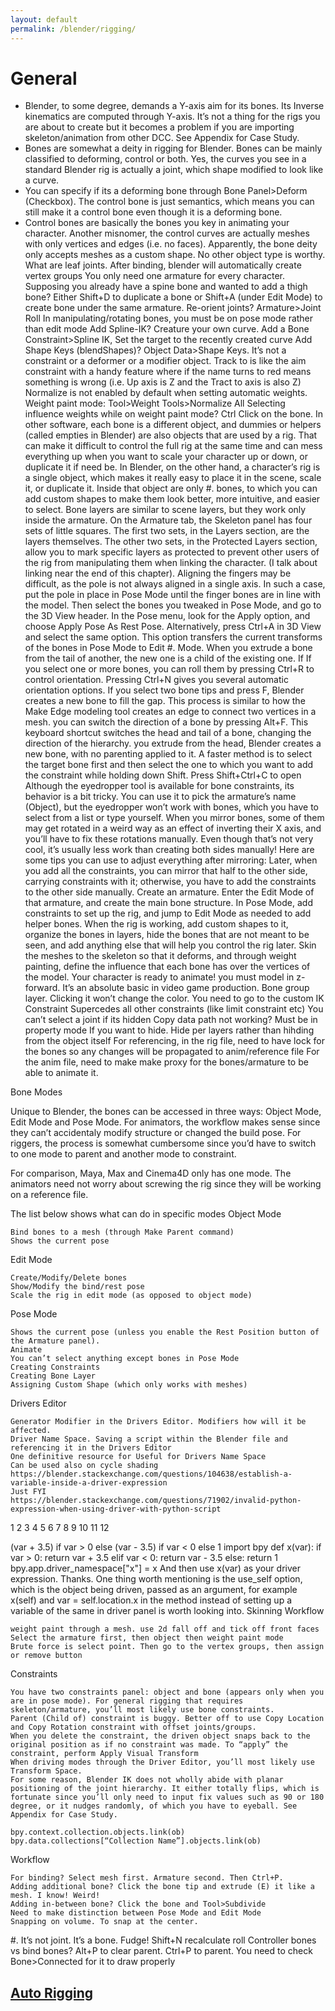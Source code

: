 ```yaml
---
layout: default
permalink: /blender/rigging/
---
```



# General


- Blender, to some degree, demands a Y-axis aim for its bones. Its Inverse kinematics are computed through Y-axis. It’s not a thing for the rigs you are about to create but it becomes a problem if you are importing skeleton/animation from other DCC. See Appendix for Case Study.
- Bones are somewhat a deity in rigging for Blender. Bones can be mainly classified to deforming, control or both. Yes, the curves you see in a standard Blender rig is actually a joint, which shape modified to look like a curve.
- You can specify if its a deforming bone through Bone Panel>Deform (Checkbox). The control bone is just semantics, which means you can still make it a control bone even though it is a deforming bone.
- Control bones are basically the bones you key in animating your character.
Another misnomer, the control curves are actually meshes with only vertices and edges (i.e. no faces). Apparently, the bone deity only accepts meshes as a custom shape. No other object type is worthy.
What are leaf joints.
After binding, blender will automatically create vertex groups
You only need one armature for every character.
Supposing you already have a spine bone and wanted to add a thigh bone? Either Shift+D to duplicate a bone or Shift+A (under Edit Mode) to create bone under the same armature.
Re-orient joints? Armature>Joint Roll
In manipulating/rotating bones, you must be on pose mode rather than edit mode
Add Spline-IK? Creature your own curve. Add a Bone Constraint>Spline IK, Set the target to the recently created curve
Add Shape Keys (blendShapes)? Object Data>Shape Keys. It’s not a constraint or a deformer or a modifier object.
Track to is like the aim constraint with a handy feature where if the name turns to red means something is wrong (i.e. Up axis is Z and the Tract to axis is also Z)
Normalize is not enabled by default when setting automatic weights. Weight paint mode: Tool>Weight Tools>Normalize All
Selecting influence weights while on weight paint mode? Ctrl Click on the bone.
In other software, each bone is a different object, and dummies or helpers (called empties in Blender) are also objects that are used by a rig. That can make it difficult to control the full rig at the same time and can mess everything up when you want to scale your character up or down, or duplicate it if need be. In Blender, on the other hand, a character’s rig is a single object, which makes it really easy to place it in the scene, scale it, or duplicate it. Inside that object are only #. bones, to which you can add custom shapes to make them look better, more intuitive, and easier to select.
Bone layers are similar to scene layers, but they work only inside the armature. On the Armature tab, the Skeleton panel has four sets of little squares. The first two sets, in the Layers section, are the layers themselves. The other two sets, in the Protected Layers section, allow you to mark specific layers as protected to prevent other users of the rig from manipulating them when linking the character. (I talk about linking near the end of this chapter).
Aligning the fingers may be difficult, as the pole is not always aligned in a single axis. In such a case, put the pole in place in Pose Mode until the finger bones are in line with the model. Then select the bones you tweaked in Pose Mode, and go to the 3D View header. In the Pose menu, look for the Apply option, and choose Apply Pose As Rest Pose. Alternatively, press Ctrl+A in 3D View and select the same option. This option transfers the current transforms of the bones in Pose Mode to Edit #. Mode.
When you extrude a bone from the tail of another, the new one is a child of the existing one. If
If you select one or more bones, you can roll them by pressing Ctrl+R to control orientation. Pressing Ctrl+N gives you several automatic orientation options.
If you select two bone tips and press F, Blender creates a new bone to fill the gap. This process is similar to how the Make Edge modeling tool creates an edge to connect two vertices in a mesh.
you can switch the direction of a bone by pressing Alt+F. This keyboard shortcut switches the head and tail of a bone, changing the direction of the hierarchy.
you extrude from the head, Blender creates a new bone, with no parenting applied to it.
A faster method is to select the target bone first and then select the one to which you want to add the constraint while holding down Shift. Press Shift+Ctrl+C to open
Although the eyedropper tool is available for bone constraints, its behavior is a bit tricky. You can use it to pick the armature’s name (Object), but the eyedropper won’t work with bones, which you have to select from a list or type yourself.
When you mirror bones, some of them may get rotated in a weird way as an effect of inverting their X axis, and you’ll have to fix these rotations manually. Even though that’s not very cool, it’s usually less work than creating both sides manually!
Here are some tips you can use to adjust everything after mirroring:
Later, when you add all the constraints, you can mirror that half to the other side, carrying constraints with it; otherwise, you have to add the constraints to the other side manually.
Create an armature.
    Enter the Edit Mode of that armature, and create the main bone structure.
    In Pose Mode, add constraints to set up the rig, and jump to Edit Mode as needed to add helper bones.
    When the rig is working, add custom shapes to it, organize the bones in layers, hide the bones that are not meant to be seen, and add anything else that will help you control the rig later.
    Skin the meshes to the skeleton so that it deforms, and through weight painting, define the influence that each bone has over the vertices of the model. Your character is ready to animate!
you must model in z-forward. It’s an absolute basic in video game production.
Bone group layer. Clicking it won’t change the color. You need to go to the custom
IK Constraint Supercedes all other constraints (like limit constraint etc)
You can’t select a joint if its hidden
Copy data path not working? Must be in property mode
If you want to hide. Hide per layers rather than hihding from the object itself
For referencing, in the rig file, need to have lock for the bones so any changes will be propagated to anim/reference file
For the anim file, need to make make proxy for the bones/armature to be able to animate it.


Bone Modes

Unique to Blender, the bones can be accessed in three ways: Object Mode, Edit Mode and Pose Mode. For animators, the workflow makes sense since they can’t accidentaly modify structure or changed the build pose. For riggers, the process is somewhat cumbersome since you’d have to switch to one mode to parent and another mode to constraint.

For comparison, Maya, Max and Cinema4D only has one mode. The animators need not worry about screwing the rig since they will be working on a reference file.

The list below shows what can do in specific modes
Object Mode

    Bind bones to a mesh (through Make Parent command)
    Shows the current pose

Edit Mode

    Create/Modify/Delete bones
    Show/Modify the bind/rest pose
    Scale the rig in edit mode (as opposed to object mode)

Pose Mode

    Shows the current pose (unless you enable the Rest Position button of the Armature panel).
    Animate
    You can’t select anything except bones in Pose Mode
    Creating Constraints
    Creating Bone Layer
    Assigning Custom Shape (which only works with meshes)


Drivers Editor

    Generator Modifier in the Drivers Editor. Modifiers how will it be affected.
    Driver Name Space. Saving a script within the Blender file and referencing it in the Drivers Editor
    One definitive resource for Useful for Drivers Name Space
    Can be used also on cycle shading
    https://blender.stackexchange.com/questions/104638/establish-a-variable-inside-a-driver-expression
    Just FYI
    https://blender.stackexchange.com/questions/71902/invalid-python-expression-when-using-driver-with-python-script
     

1
2
3
4
5
6
7
8
9
10
11
12
	
(var + 3.5) if var > 0 else (var - 3.5) if var < 0 else 1
import bpy
def x(var):
    if var > 0:
        return var + 3.5
    elif var < 0:
         return var - 3.5
    else:
         return 1
bpy.app.driver_namespace["x"] = x
And then use x(var) as your driver expression.
Thanks. One thing worth mentioning is the use_self option, which is the object being driven, passed as an argument, for example x(self) and var = self.location.x in the method instead of setting up a variable of the same in driver panel is worth looking into.
Skinning Workflow

    weight paint through a mesh. use 2d fall off and tick off front faces
    Select the armature first, then object then weight paint mode
    Brute force is select point. Then go to the vertex groups, then assign or remove button


Constraints

    You have two constraints panel: object and bone (appears only when you are in pose mode). For general rigging that requires skeleton/armature, you’ll most likely use bone constraints.
    Parent (Child of) constraint is buggy. Better off to use Copy Location and Copy Rotation constraint with offset joints/groups.
    When you delete the constraint, the driven object snaps back to the original position as if no constraint was made. To “apply” the constraint, perform Apply Visual Transform
    When driving modes through the Driver Editor, you’ll most likely use Transform Space.
    For some reason, Blender IK does not wholly abide with planar positioning of the joint hierarchy. It either totally flips, which is fortunate since you’ll only need to input fix values such as 90 or 180 degree, or it nudges randomly, of which you have to eyeball. See Appendix for Case Study.

`bpy.context.collection.objects.link(ob) bpy.data.collections[“Collection Name”].objects.link(ob)`


Workflow

    For binding? Select mesh first. Armature second. Then Ctrl+P.
    Adding additional bone? Click the bone tip and extrude (E) it like a mesh. I know! Weird!
    Adding in-between bone? Click the bone and Tool>Subdivide
    Need to make distinction between Pose Mode and Edit Mode
    Snapping on volume. To snap at the center.

#. It’s not joint. It’s a bone. Fudge! Shift+N recalculate roll Controller bones vs bind bones? Alt+P to clear parent. Ctrl+P to parent. You need to check Bone>Connected for it to draw properly

## [Auto Rigging](blender/auto-rigging/)

